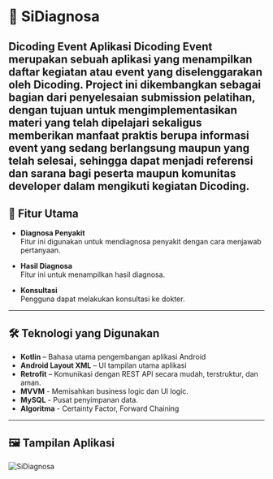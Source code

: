 # 🧩 SiDiagnosa

**Dicoding Event** Aplikasi Dicoding Event merupakan sebuah aplikasi yang menampilkan daftar kegiatan atau event yang diselenggarakan oleh Dicoding. Project ini dikembangkan sebagai bagian dari penyelesaian submission pelatihan, dengan tujuan untuk mengimplementasikan materi yang telah dipelajari sekaligus memberikan manfaat praktis berupa informasi event yang sedang berlangsung maupun yang telah selesai, sehingga dapat menjadi referensi dan sarana bagi peserta maupun komunitas developer dalam mengikuti kegiatan Dicoding.
---

## 🚀 Fitur Utama

- **Diagnosa Penyakit**  
  Fitur ini digunakan untuk mendiagnosa penyakit dengan cara menjawab pertanyaan.

- **Hasil Diagnosa**  
  Fitur ini untuk menampilkan hasil diagnosa.

- **Konsultasi**  
  Pengguna dapat melakukan konsultasi ke dokter.

---

## 🛠️ Teknologi yang Digunakan

- **Kotlin** – Bahasa utama pengembangan aplikasi Android
- **Android Layout XML** – UI tampilan utama aplikasi
- **Retrofit** – Komunikasi dengan REST API secara mudah, terstruktur, dan aman.
- **MVVM** - Memisahkan business logic dan UI logic.
- **MySQL** - Pusat penyimpanan data.
- **Algoritma** - Certainty Factor, Forward Chaining

---

## 🖼️ Tampilan Aplikasi
![SiDiagnosa](https://github.com/user-attachments/assets/2c60c590-a380-45ad-931e-16d036754d0a)


